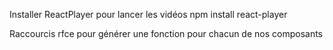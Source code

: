 Installer ReactPlayer pour lancer les vidéos
npm install react-player

Raccourcis rfce pour générer une fonction pour chacun de nos composants